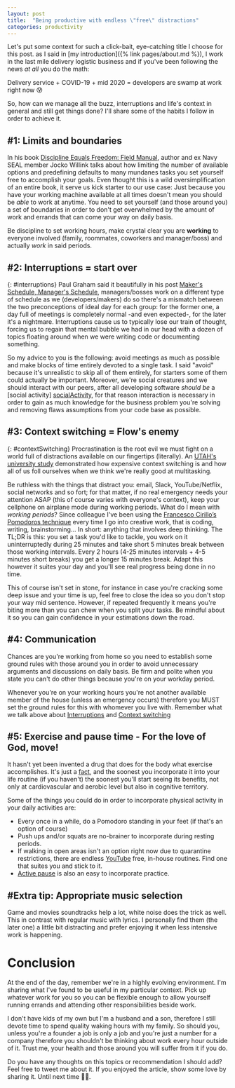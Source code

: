 ```yaml
---
layout: post
title:  "Being productive with endless \"free\" distractions"
categories: productivity
---
```


[discipline]: https://www.goodreads.com/book/show/34431560-discipline-equals-freedom
[makersPost]: http://www.paulgraham.com/makersschedule.html
[socialActivity]: https://pdfs.semanticscholar.org/63fa/86c5b5594e5b3b31b7e2c5252b7beaa8868a.pdf?_ga=2.200159982.1170270142.1593951485-1234286995.1593951485
[contextSwitching]: https://link.springer.com/content/pdf/10.3758%2FPBR.17.4.479.pdf
[pomodoro]: https://francescocirillo.com/products/the-pomodoro-technique-book-us-edition
[exercise]: https://time.com/4475628/the-new-science-of-exercise/?iid=toc_080116
[gymvirtual]: https://www.youtube.com/channel/UCVC52WMVzpkEUo3E7ykpv9g
[pause]: https://www.sprintphysio.co.uk/patient-exercises/at-work/pause-exercises.html

Let's put some context for such a click-bait, eye-catching title I choose for this post. as I said in
[my introduction]({% link pages/about.md %}), I work in the last mile delivery logistic business and
if you've been following the news _at all_ you do the math:

Delivery service + COVID-19 + mid 2020 = developers are swamp at work right now 😰

So, how can we manage all the buzz, interruptions and life's context in general and still get things
done? I'll share some of the habits I follow in order to achieve it.

## #1: Limits and boundaries
In his book [Discipline Equals Freedom: Field Manual][discipline], author and ex Navy SEAL member 
Jocko Willink talks about how limiting the number of available options and predefining defaults to 
many mundanes tasks you set yourself free to accomplish your goals. Even thought this is a wild 
oversimplification of an entire book, it serve us kick starter to our use case: Just because you 
have your working machine available at all times doesn't mean you should be _able_ to work at 
anytime. You need to set yourself (and those around you) a set of boundaries in order to don't get 
overwhelmed by the amount of work and errands that can come your way on daily basis.

Be discipline to set working hours, make crystal clear you are **working** to everyone
involved (family, roommates, coworkers and manager/boss) and actually _work_ in said periods.

## #2: Interruptions = start over 
{: #interruptions}
Paul Graham said it beautifully in his post [Maker's Schedule, Manager's Schedule][makersPost], 
managers/bosses work on a different type of schedule as we (developers/makers) do so there's 
a mismatch between the two preconceptions of ideal day for each group: for the former one, a day full
of meetings is completely normal -and even expected-, for the later it's a nightmare. Interruptions
cause us to typically lose our train of thought, forcing us to regain that mental bubble we had in
our head with a dozen of topics floating around when we were writing code or documenting something.

So my advice to you is the following: avoid meetings as much as possible and make blocks of time
entirely devoted to a single task. I said "avoid" because it's unrealistic to skip all of them 
entirely, for starters some of them could actually be important. Moreover, we're social creatures 
and we should interact with our peers, after all developing software _should be_ a [social activity]
[socialActivity], for that reason interaction is necessary in order to gain as much knowledge for 
the business problem you're solving and removing flaws assumptions from your code base as possible.

## #3: Context switching = Flow's enemy
{: #contextSwitching}
Procrastination is the root evil we must fight on a world full of distractions available on our
fingertips (literally). An [UTAH's university study][contextSwitching] demonstrated how expensive 
context switching is and how all of us foll ourselves when we think we're really good at 
multitasking.

Be ruthless with the things that distract you: email, Slack, YouTube/Netflix, 
social networks and so fort; for that matter, if no real emergency needs your attention ASAP (this 
of course varies with everyone's context), keep your cellphone on airplane mode during working 
periods. What do I mean with _working periods_? Since colleague I've been using the [Francesco 
Cirillo’s Pomodoros technique][pomodoro] every time I go into creative work, that is coding, 
writing, brainstorming... In short: anything that involves deep thinking. The TL;DR is this: you
set a task you'd like to tackle, you work on it uninterruptedly during 25 minutes and take short
5 minutes break between those working intervals. Every 2 hours (4-25 minutes intervals + 4-5 minutes
short breaks) you get a longer 15 minutes break. Adapt this however it suites your day and you'll
see real progress being done in no time. 

This of course isn't set in stone, for instance in case you're cracking some deep issue and your 
time is up, feel free to close the idea so you don't stop your way mid sentence. However, if 
repeated frequently it means you're biting more than you can chew when you split your tasks. Be
mindful about it so you can gain confidence in your estimations down the road.

## #4: Communication
Chances are you're working from home so you need to establish some ground rules with those around 
you in order to avoid unnecessary arguments and discussions on daily basis. Be firm and 
polite when you state you can't do other things because you're on your workday period.

Whenever you're on your working hours you're not another available member of the house (unless an 
emergency occurs) therefore you MUST set the ground rules for this with whomever you live with. 
Remember what we talk above about [Interruptions](#interruptions) and 
[Context switching](#contextSwitching)

## #5: Exercise and pause time - For the love of God, move!
It hasn't yet been invented a drug that does for the body what exercise accomplishes. It's just a 
[fact][exercise], and the soonest you incorporate it into your life routine (if you haven't) the 
soonest you'll start seeing its benefits, not only at cardiovascular and aerobic level but also in 
cognitive territory. 

Some of the things you could do in order to incorporate physical activity in your daily activities
are:

- Every once in a while, do a Pomodoro standing in your feet (if that's an option of course)
- Push ups and/or squats are no-brainer to incorporate during resting periods.
- If walking in open areas isn't an option right now due to quarantine restrictions, there are 
endless [YouTube][gymvirtual] free, in-house routines. Find one that suites you and stick to it.
- [Active pause][pause] is also an easy to incorporate practice.

## #Extra tip: Appropriate music selection
Game and movies soundtracks help a lot, white noise does the trick as well. This in contrast with 
regular music with lyrics. I personally find them (the later one) a little bit distracting and 
prefer enjoying it when less intensive work is happening.

# Conclusion

At the end of the day, remember we're in a highly evolving environment. I'm sharing what I've 
found to be useful in my particular context. Pick up whatever work for you so you can be flexible 
enough to allow yourself running errands and attending other responsibilities beside work. 

I don't have kids of my own but I'm a husband and a son, therefore I still devote time to 
spend quality waking hours with my family. So should you, unless you're a founder a job is only a 
job and you're just a number for a company therefore you shouldn't be thinking about work every 
hour outside of it. Trust me, your health and those around you will suffer from it if you do.

Do you have any thoughts on this topics or recommendation I should add? Feel free to tweet me 
about it. If you enjoyed the article, show some love by sharing it. Until next time 👋🏽.